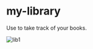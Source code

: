 # my-library
Use to take track of your books. 

![lib1](https://user-images.githubusercontent.com/46112568/136018518-f9507b39-4c61-4fe7-b9b1-37437f8fb500.png)
